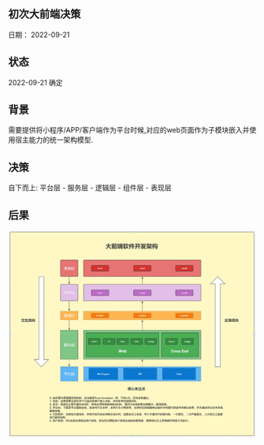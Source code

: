 ## 初次大前端决策
日期： 2022-09-21

## 状态
2022-09-21 确定

## 背景
需要提供将小程序/APP/客户端作为平台时候,对应的web页面作为子模块嵌入并使用宿主能力的统一架构模型.

## 决策
自下而上: 平台层 - 服务层 - 逻辑层 - 组件层 - 表现层

## 后果
![架构图](../imgs/%E4%BC%81%E4%B8%9A%E5%BE%AE%E4%BF%A1%E6%88%AA%E5%9B%BE_20220921145516.png)